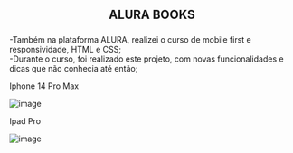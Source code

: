 <h2 align="center">ALURA BOOKS</h2>

###

<p align="left">-Também na plataforma ALURA, realizei o curso de mobile first e responsividade, HTML e CSS;<br>-Durante o curso, foi realizado este projeto, com novas funcionalidades e dicas que não conhecia até então;</p>

Iphone 14 Pro Max

![image](https://github.com/user-attachments/assets/593b1f9e-dd1a-4812-a0e3-ffc848205439)

Ipad Pro

![image](https://github.com/user-attachments/assets/07a027c1-e562-47fa-a0ee-dcdc6fead9e1)

###
